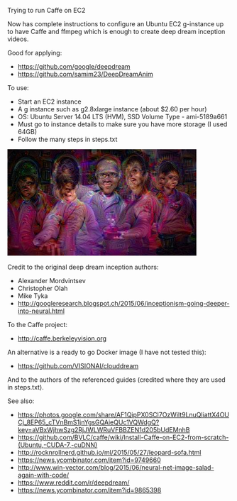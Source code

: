 
Trying to run Caffe on EC2

Now has complete instructions to configure an Ubuntu EC2 g-instance up to have Caffe and ffmpeg which is enough to create deep dream inception videos.
 
Good for applying:
 * https://github.com/google/deepdream
 * https://github.com/samim23/DeepDreamAnim

To use:
 *  Start an EC2 instance 
   * A g instance such as g2.8xlarge instance (about $2.60 per hour)
   * OS: Ubuntu Server 14.04 LTS (HVM), SSD Volume Type - ami-5189a661
   * Must go to instance details to make sure you have more storage (I used 64GB)
 *  Follow the many steps in steps.txt

![Example image](exampleImg.jpeg)

Credit to the original deep dream inception authors:
 * Alexander Mordvintsev
 * Christopher Olah
 * Mike Tyka
 * http://googleresearch.blogspot.ch/2015/06/inceptionism-going-deeper-into-neural.html

To the Caffe project:
 * http://caffe.berkeleyvision.org

An alternative is a ready to go Docker image (I have not tested this):
 * https://github.com/VISIONAI/clouddream


And to the authors of the referenced guides (credited where they are used in steps.txt).

See also:
 * https://photos.google.com/share/AF1QipPX0SCl7OzWilt9LnuQliattX4OUCj_8EP65_cTVnBmS1jnYgsGQAieQUc1VQWdgQ?key=aVBxWjhwSzg2RjJWLWRuVFBBZEN1d205bUdEMnhB
 * https://github.com/BVLC/caffe/wiki/Install-Caffe-on-EC2-from-scratch-(Ubuntu,-CUDA-7,-cuDNN)
 * http://rocknrollnerd.github.io/ml/2015/05/27/leopard-sofa.html
 * https://news.ycombinator.com/item?id=9749660
 * http://www.win-vector.com/blog/2015/06/neural-net-image-salad-again-with-code/
 * https://www.reddit.com/r/deepdream/
 * https://news.ycombinator.com/item?id=9865398

